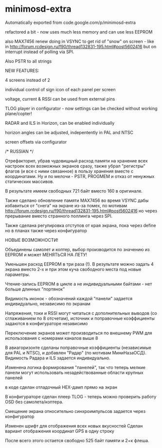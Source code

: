 # minimosd-extra
Automatically exported from code.google.com/p/minimosd-extra

refactored a bit - now uses much less memory and can use less EEPROM

also MAX7456 renew doing in VSYNC to get rid of "snow" on screen - like 
in http://forum.rcdesign.ru/f90/thread132831-195.html#post5602416 but on interrupt instead of polling via SPI.

Also PSTR to all strings

NEW FEATURES:

4 screens instead of 2

individual control of sign icon of each panel per screen

voltage, current & RSSI can be used from external pins

TLOG player in configurator - now settings can be checked without working plane/copter!

RADAR and ILS in Horizon, can be enabled individually

horizon angles can be adjusted, indepentently in PAL and NTSC

screen offsets via configurator

/* RUSSIAN */

Отрефакторил, убрав чудовищный расход памяти на хранение всех настроек всех возможных экранов сразу, также 
убрал "регистры" флагов (и все с ними связанное) в пользу хранения вместе с координатами. Ну и по 
мелочи - PSTR, PROGMEM и отказ от ненужных статических массивов. 

В результате имеем свободных 721 байт вместо 160 в оригинале. 

Также сделано обновление памяти MAX7456 во время VSYNC дабы избавиться от "снега" на экране из-за помех, по мотивам
http://forum.rcdesign.ru/f90/thread132831-195.html#post5602416 но через прерывание вместо странного поллинга 
через SPI.

Также сделана регулировка отступов от края экрана, пока через define но в планах также через конфигуратор

НОВЫЕ ВОЗМОЖНОСТИ!

Объединены самолет и коптер, выбор производится по значению из EEPROM и может МЕНЯТЬСЯ НА ЛЕТУ!

Уменьшен расход EEPROM в три раза (!). В результате можно задать 4 экрана вместо 2-х и при этом куча свободного места под новые параметры.

Чтение-запись EEPROM в цикле а не индивидуальными байтами - нет больше длинных "портянок"

Видимость иконок - обозначений каждой "панели" задается индивидуально, независимо по экранам

Напряжения, токи и RSSI могут читаться с дополнительных выводов (со сглаживанием по 8 отсчетам),
источник и поправочные коэффициенты задаются в конфигураторе независимо

Переключение экранов может производиться по внешнему PWM для использования с номерами каналов выше 8

В авиагоризонте сделаны поправочные коэффициенты (независимые для PAL и NTSC), и добавлен "Радар" (по мотивам МиниНазаОСД). 
Видимость Радара и ILS задается индивидуально.

Изменена логика формирования "панелей", так что теперь мелкие панели могут использовать незадействованные области крупных панелей

в коде сделан отладочный HEX-дамп прямо на экран

В конфигураторе сделан плеер TLOG - теперь можно проверить работу OSD без самолета/коптера.

Смещение экрана относительно синхроимпульсов задается через конфигуратор

Изменен шрифт для отображения всех новых вкусностей
Сделан вариант отображения координат GPS в одну строку

После всего этого остается свободно 525 байт памяти и 2+к флеша.

